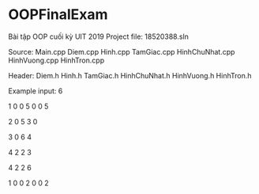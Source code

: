 # OOPFinalExam
Bài tập OOP cuối kỳ UIT 2019
Project file:
18520388.sln

Source:
Main.cpp
Diem.cpp
Hinh.cpp
TamGiac.cpp
HinhChuNhat.cpp
HinhVuong.cpp
HinhTron.cpp

Header:
Diem.h
Hinh.h
TamGiac.h
HinhChuNhat.h
HinhVuong.h
HinhTron.h

Example input:
6

1
0 0
5 0
0 5

2
0 5
3 0

3
0 6
4

4
2 2
3

4
2 2
6

1
0 0
2 0
0 2
